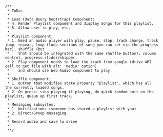     /** 
     * ToDos
     * 
     * Load (Data Query bootstrap) Component: 
     * 4. Render Playlist component and display Songs for this playlist.
     * 5. Allow user to play, etc.
     * 
     * Playlist component:
     * 1. Need an audio player with play, pause, stop, track change, track jump, repeat, loop (loop sections of song you can set via the progress bar), shuffle (but 
     *    that should be integrated with the same Shuffle button), volume control, progress slider/skipper.
     * 2. Play component needs to load the track from google (drive API call to get file with alt: 'media' option)
     *    and should use Web Audio component to play.
     * 
     * Shuffle component:
     * 1. Button that modifies state property "playlist", which has all the currently loaded songs.
     * 2. On press: stop playing if playing, do quick random sort on the playlist, queue up first track.
     * 
     * Messaging subsystem:
     * 1. Notifications (someone has shared a playlist with you)
     * 2. Direct/Group messaging
     * 
     * Record audio and save to drive
     *
     **/